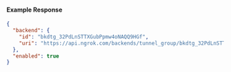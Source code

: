 <!-- Code generated for API Clients. DO NOT EDIT. -->

#### Example Response

```json
{
  "backend": {
    "id": "bkdtg_32PdLnSTTXGubPpmw4oNAQQ9HGf",
    "uri": "https://api.ngrok.com/backends/tunnel_group/bkdtg_32PdLnSTTXGubPpmw4oNAQQ9HGf"
  },
  "enabled": true
}
```
